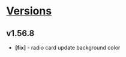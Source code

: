 # [Versions](https://github.com/Tracktor/design-system/releases)

## v1.56.8
- **[fix]** -  radio card update background color
